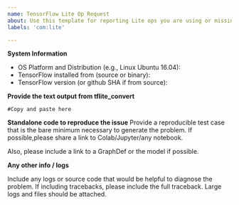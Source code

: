 ```yaml
---
name: TensorFlow Lite Op Request
about: Use this template for reporting Lite ops you are using or missing
labels: 'com:lite'

---
```


**System Information**
- OS Platform and Distribution (e.g., Linux Ubuntu 16.04):
- TensorFlow installed from (source or binary):
- TensorFlow version (or github SHA if from source):


**Provide the text output from tflite_convert**


```
#Copy and paste here
```
**Standalone code to reproduce the issue**
Provide a reproducible test case that is the bare minimum necessary to generate
the problem. If possible,please share a link to Colab/Jupyter/any notebook.

Also, please include a link to a GraphDef or the model if possible.

**Any other info / logs**

Include any logs or source code that would be helpful to diagnose the problem.
If including tracebacks, please include the full traceback. Large logs and files 
should be attached.
